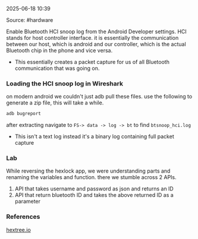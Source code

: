 
2025-06-18 10:39

Source: #hardware 

Enable Bluetooth HCI snoop log from the Android Developer settings. HCI stands for host controller interface. it is essentially the communication between our host, which is android and our controller, which is the actual Bluetooth chip in the phone and vice versa. 
- This essentially creates a packet capture for us of all Bluetooth communication that was going on. 
### Loading the HCI snoop log in Wireshark

on modern android we couldn't just adb pull these files.
use the following to generate a zip file, this will take a while.
```powershell 
adb bugreport
``` 
after extracting navigate to `FS-> data -> log -> bt` to find `btsnoop_hci.log`

- This isn't a text log instead it's a binary log containing full packet capture
### Lab

While reversing the hexlock app, we were understanding parts and renaming the variables and function.
there we stumble across 2 APIs.
1. API that takes username and password as json and returns an ID
2. API that return bluetooth ID and takes the above returned ID as a parameter


### References
[hextree.io](https://app.hextree.io/courses/android-bluetooth-reversing/bluetooth-basics)